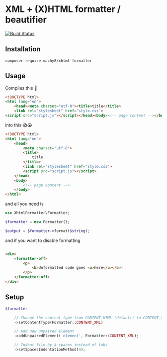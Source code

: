 # XML + (X)HTML formatter / beautifier

[![Build Status](https://travis-ci.org/Machy8/xhtml-formatter.svg?branch=0.1)](https://travis-ci.org/Machy8/xhtml-formatter)

## Installation
````
composer require machy8/xhtml-formatter
````

## Usage
Compiles this 💩
````HTML
<!DOCTYPE html>
<html lang="en">
    <head><meta charset="utf-8"><title>title</title>
    <link rel="stylesheet" href="style.css">
<script src="script.js"></script></head><body><!-- page content --></body></html>
````

into this 😱😭
````HTML
<!DOCTYPE html>
<html lang="en">
	<head>
		<meta charset="utf-8">
		<title>
			title
		</title>
		<link rel="stylesheet" href="style.css">
		<script src="script.js"></script>
	</head>
	<body>
		<!-- page content -->
	</body>
</html>
````

and all you need is
````PHP
use XhtmlFormatter\Formatter;

$formatter = new Formatter();

$output = $formatter->format($string);
````

and if you want to disable formatting
````HTML

<div>
	<formatter-off>
		<p>
			<b>Unformatted code goes <u>here</u></b>!
		</p>
	</formatter-off>
</div>

````

## Setup

````PHP
$formatter

	// Change the content type from CONTENT_HTML (default) to CONTENT_XML or CONTENT_XHTML
	->setContentType(Formatter::CONTENT_XML)

	// Add new unpaired element
	->addUnpairedElement('element', Formatter::CONTENT_XML);

	// Indent file by 4 spaces instead of tabs
	->setSpacesIndentationMethod(4);

````
